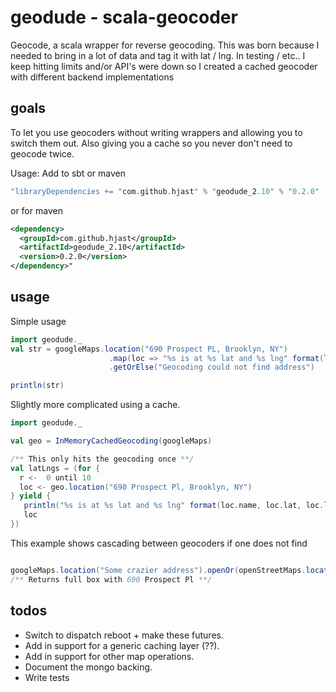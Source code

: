 # geodude - **scala-geocoder** #

Geocode, a scala wrapper for reverse geocoding. This was born because I needed to bring in a lot of
data and tag it with lat / lng. In testing / etc.. I keep hitting limits and/or API's were down so
I created a cached geocoder with different backend implementations

## goals

To let you use geocoders without writing wrappers and allowing you to switch them out. Also
giving you a cache so you never don't need to geocode twice.

Usage:
Add to sbt or maven

```scala
"libraryDependencies += "com.github.hjast" % "geodude_2.10" % "0.2.0"
```

or for maven

```xml
<dependency>
  <groupId>com.github.hjast</groupId>
  <artifactId>geodude_2.10</artifactId>
  <version>0.2.0</version>
</dependency>"
```

## usage

Simple usage

```scala
import geodude._
val str = googleMaps.location("690 Prospect PL, Brooklyn, NY")
					  .map(loc => "%s is at %s lat and %s lng" format(loc.name, loc.lat, loc.lng))
					  .getOrElse("Geocoding could not find address")

println(str)
```
Slightly more complicated using a cache.

```scala
import geodude._

val geo = InMemoryCachedGeocoding(googleMaps)

/** This only hits the geocoding once **/
val latLngs = (for {
  r <-  0 until 10
  loc <- geo.location("690 Prospect Pl, Brooklyn, NY")
} yield {
   println("%s is at %s lat and %s lng" format(loc.name, loc.lat, loc.lng))
   loc
})

```

This example shows cascading between geocoders if one does not find

```scala

googleMaps.location("Some crazier address").openOr(openStreetMaps.location("690 Prospect Pl"))
/** Returns full box with 690 Prospect Pl **/

```

## todos

* Switch to dispatch reboot + make these futures.
* Add in support for a generic caching layer (??).
* Add in support for other map operations.
* Document the mongo backing.
* Write tests


